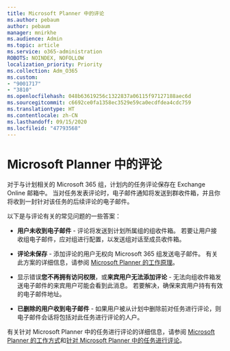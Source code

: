 ```yaml
---
title: Microsoft Planner 中的评论
ms.author: pebaum
author: pebaum
manager: mnirkhe
ms.audience: Admin
ms.topic: article
ms.service: o365-administration
ROBOTS: NOINDEX, NOFOLLOW
localization_priority: Priority
ms.collection: Adm_O365
ms.custom:
- "9001717"
- "3810"
ms.openlocfilehash: 048b63619256c1322837a06115f97127188aec6d
ms.sourcegitcommit: c6692ce0fa1358ec3529e59ca0ecdfdea4cdc759
ms.translationtype: HT
ms.contentlocale: zh-CN
ms.lasthandoff: 09/15/2020
ms.locfileid: "47793568"
---
```

# <a name="comments-in-microsoft-planner"></a>Microsoft Planner 中的评论

对于与计划相关的 Microsoft 365 组，计划内的任务评论保存在 Exchange Online 邮箱中。  当对任务发表评论时，电子邮件通知将发送到群收件箱，并且你将收到一封针对该任务的后续评论的电子邮件。

以下是与评论有关的常见问题的一些答案：

- **用户未收到电子邮件** - 评论将发送到计划所属组的组收件箱。 若要让用户接收组电子邮件，应对组进行配置，以发送组对话至成员收件箱。

- **评论未保存** -  添加评论的用户无权向 Microsoft 365 组发送电子邮件。 有关此方案的详细信息，请参阅 [Microsoft Planner 的工作原理](https://techcommunity.microsoft.com/t5/planner-blog/how-microsoft-planner-works/ba-p/1214736)。

- 显示错误**您不再拥有访问权限**，或**来宾用户无法添加评论** - 无法向组收件箱发送电子邮件的来宾用户可能会看到此消息。 若要解决，确保来宾用户持有有效的电子邮件地址。

- **已删除的用户收到电子邮件** -  如果用户被从计划中删除前对任务进行评论，则电子邮件会话将包括对此任务进行评论的人户。

有关针对 Microsoft Planner 中的任务进行评论的详细信息，请参阅 [Microsoft Planner 的工作方式](https://techcommunity.microsoft.com/t5/planner-blog/how-microsoft-planner-works/ba-p/1214736)和[针对 Microsoft Planner 中的任务进行评论](https://support.microsoft.com/office/fd4aedde-7785-4cd0-96ee-122fbc9140e1)。
